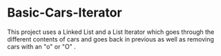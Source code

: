 # Basic-Cars-Iterator
This project uses a Linked List and a List Iterator which goes through the different contents of cars and goes back in previous as well as removing cars with an "o" or "O" .
